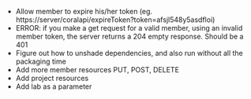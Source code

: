 * Allow member to expire his/her token (eg. https://server/coralapi/expireToken?token=afsjl548y5asdfloi)
* ERROR: if you make a get request for a valid member, using an invalid member token,
  the server returns a 204 empty response.  Should be a 401
* Figure out how to unshade dependencies, and also run without all the packaging time
* Add more member resources PUT, POST, DELETE
* Add project resources
* Add lab as a parameter
